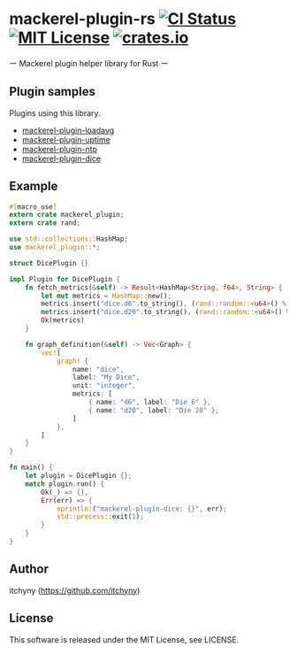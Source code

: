 # mackerel-plugin-rs [![CI Status][ci-badge]][ci-url] [![MIT License][license-badge]][license-url] [![crates.io][cratesio-badge]][cratesio-url]
ー Mackerel plugin helper library for Rust ー

## Plugin samples
Plugins using this library.

- [mackerel-plugin-loadavg](https://github.com/itchyny/mackerel-plugin-loadavg)
- [mackerel-plugin-uptime](https://github.com/itchyny/mackerel-plugin-uptime)
- [mackerel-plugin-ntp](https://github.com/itchyny/mackerel-plugin-ntp)
- [mackerel-plugin-dice](https://github.com/itchyny/mackerel-plugin-dice-rs)

## Example
```rust
#[macro_use]
extern crate mackerel_plugin;
extern crate rand;

use std::collections::HashMap;
use mackerel_plugin::*;

struct DicePlugin {}

impl Plugin for DicePlugin {
    fn fetch_metrics(&self) -> Result<HashMap<String, f64>, String> {
        let mut metrics = HashMap::new();
        metrics.insert("dice.d6".to_string(), (rand::random::<u64>() % 6 + 1) as f64);
        metrics.insert("dice.d20".to_string(), (rand::random::<u64>() % 20 + 1) as f64);
        Ok(metrics)
    }

    fn graph_definition(&self) -> Vec<Graph> {
        vec![
            graph! {
                name: "dice",
                label: "My Dice",
                unit: "integer",
                metrics: [
                    { name: "d6", label: "Die 6" },
                    { name: "d20", label: "Die 20" },
                ]
            },
        ]
    }
}

fn main() {
    let plugin = DicePlugin {};
    match plugin.run() {
        Ok(_) => {},
        Err(err) => {
            eprintln!("mackerel-plugin-dice: {}", err);
            std::process::exit(1);
        }
    }
}
```


## Author
itchyny (https://github.com/itchyny)

## License
This software is released under the MIT License, see LICENSE.

[ci-url]: https://github.com/itchyny/mackerel-plugin-rs/actions
[ci-badge]: https://github.com/itchyny/mackerel-plugin-rs/workflows/CI/badge.svg
[license-url]: https://github.com/itchyny/mackerel-plugin-rs/blob/master/LICENSE
[license-badge]: http://img.shields.io/badge/license-MIT-blue.svg
[cratesio-url]: https://crates.io/crates/mackerel_plugin
[cratesio-badge]: https://img.shields.io/crates/v/mackerel_plugin.svg
